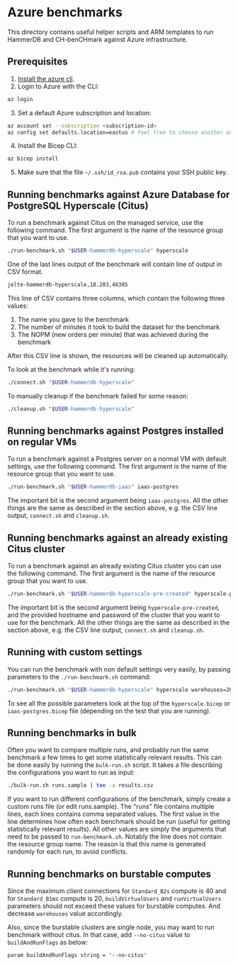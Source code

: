 # Azure benchmarks

This directory contains useful helper scripts and ARM templates to run
HammerDB and CH-benCHmark against Azure infrastructure.

## Prerequisites

1. [Install the azure
   cli](https://docs.microsoft.com/en-us/cli/azure/install-azure-cli).
2. Login to Azure with the CLI:
```bash
az login
```
3. Set a default Azure subscription and location:
```bash
az account set --subscription <subscription-id>
az config set defaults.location=eastus # feel free to choose another one
```
4. Install the Bicep CLI:
```bash
az bicep install
```
5. Make sure that the file `~/.ssh/id_rsa.pub` contains your SSH public key.

## Running benchmarks against Azure Database for PostgreSQL Hyperscale (Citus)

To run a benchmark against Citus on the managed service, use the following
command. The first argument is the name of the resource group that you want to
use.
```bash
./run-benchmark.sh "$USER-hammerdb-hyperscale" hyperscale
```

One of the last lines output of the benchmark will contain line of output in
CSV format.
```bash
jelte-hammerdb-hyperscale,18.283,46385
```

This line of CSV contains three columns, which contain the following three
values:
1. The name you gave to the benchmark
2. The number of minutes it took to build the dataset for the benchmark
3. The NOPM (new orders per minute) that was achieved during the benchmark

After this CSV line is shown, the resources will be cleaned up automatically.

To look at the benchmark while it's running:
```bash
./connect.sh "$USER-hammerdb-hyperscale"
```

To manually cleanup if the benchmark failed for some reason:
```bash
./cleanup.sh "$USER-hammerdb-hyperscale"
```

## Running benchmarks against Postgres installed on regular VMs

To run a benchmark against a Postgres server on a normal VM with default
settings, use the following command. The first argument is the name of the
resource group that you want to use.
```bash
./run-benchmark.sh "$USER-hammerdb-iaas" iaas-postgres
```

The important bit is the second argument being `iaas-postgres`. All the other
things are the same as described in the section above, e.g. the CSV line output,
`connect.sh` and `cleanup.sh`.

## Running benchmarks against an already existing Citus cluster

To run a benchmark against an already existing Citus cluster you can use the
following command. The first argument is the name of the resource group that you
want to use.
```bash
./run-benchmark.sh "$USER-hammerdb-hyperscale-pre-created" hyperscale-pre-created pgHost=postgres.myhostname.com pgAdminPassword=myPostgresUserPassword
```

The important bit is the second argument being `hyperscale-pre-created`, and the
provided hostname and password of the cluster that you want to use for the
benchmark. All the other things are the same as described in the section above,
e.g. the CSV line output, `connect.sh` and `cleanup.sh`.

## Running with custom settings

You can run the benchmark with non default settings very easily, by passing
parameters to the `./run-benchmark.sh` command:
```bash
./run-benchmark.sh "$USER-hammerdb-hyperscale" hyperscale warehouses=2000 runVirtualUsers=500 workers=16
```

To see all the possible parameters look at the top of the `hyperscale.bicep` or
`iaas-postgres.bicep` file (depending on the test that you are running).

## Running benchmarks in bulk

Often you want to compare multiple runs, and probably run the same benchmark a
few times to get some statistically relevant results. This can be done easily by
running the `bulk-run.sh` script. It takes a file describing the configurations
you want to run as input:

```bash
./bulk-run.sh runs.sample | tee -a results.csv
```

If you want to run different configurations of the benchmark, simply create a
custom runs file (or edit runs.sample). The "runs" file contains multiple lines,
each lines contains comma separated values. The first value in the line
determines how often each benchmark should be run (useful for getting
statistically relevant results). All other values are simply the arguments that
need to be passed to `run-benchmark.sh`. Notably the line does not contain the
resource group name. The reason is that this name is generated randomly for each
run, to avoid conflicts.

## Running benchmarks on burstable computes

Since the maximum client connections for `Standard_B2s` compute is 40 and for `Standard_B1ms` compute is 20, `buildVirtualUsers` and `runVirtualUsers` parameters should not exceed these values for burstable computes. And decrease `warehouses` value accordingly.

Also, since the burstable clusters are single node, you may want to run benchmark without citus. In that case, add `--no-citus` value to `buildAndRunFlags` as below:

`param buildAndRunFlags string = '--no-citus'`

